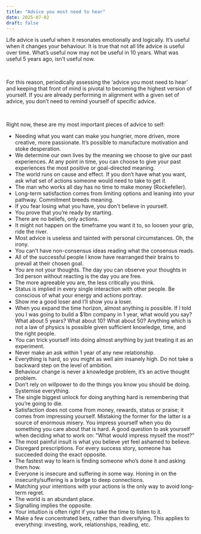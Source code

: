 ```yaml
---
title: "Advice you most need to hear"
date: 2025-07-02
draft: false
---
```


<p id="">Life advice is useful when it resonates emotionally and logically. It’s useful when it changes your behaviour. It is true that not all life advice is useful over time. What’s useful now may not be useful in 10 years. What was useful 5 years ago, isn’t useful now.</p><p id="">‍<br></p><p id="">For this reason, periodically assessing the ‘advice you most need to hear’ and keeping that front of mind is pivotal to becoming the highest version of yourself. If you are already performing in alignment with a given set of advice, you don’t need to remind yourself of specific advice. </p><p>‍</p><p id="">Right now, these are my most important pieces of advice to self:</p><ul id=""><li id="">Needing what you want can make you hungrier, more driven, more creative, more passionate. It’s possible to manufacture motivation and stoke desperation.</li><li id="">We determine our own lives by the meaning we choose to give our past experiences. At any point in time, you can choose to give your past experiences the most positive or goal-directed meaning.</li><li id="">The world runs on cause and effect. If you don’t have what you want, ask what set of actions someone would need to take to get it.</li><li id="">The man who works all day has no time to make money (Rockefeller). </li><li id="">Long-term satisfaction comes from limiting options and leaning into your pathway. Commitment breeds meaning.</li><li id="">If you fear losing what you have, you don't believe in yourself.</li><li id="">You prove that you’re ready by starting.</li><li id="">There are no beliefs, only actions.</li><li id="">It might not happen on the timeframe you want it to, so loosen your grip, ride the river. </li><li id="">Most advice is useless and tainted with personal circumstances. Oh, the irony.</li><li id="">You can’t have non-consensus ideas reading what the consensus reads.</li><li id="">All of the successful people I know have rearranged their brains to prevail at their chosen goal.</li><li id="">You are not your thoughts. The day you can observe your thoughts in 3rd person without reacting is the day you are free.</li><li id="">The more agreeable you are, the less critically you think.</li><li id="">Status is implied in every single interaction with other people. Be conscious of what your energy and actions portray.</li><li id="">Show me a good loser and I’ll show you a loser.</li><li id="">When you expand the time horizon, almost anything is possible. If I told you I was going to build a $1bn company in 1 year, what would you say? What about 5 years? What about 10? What about 50? Anything which is not a law of physics is possible given sufficient knowledge, time, and the right people.</li><li id="">You can trick yourself into doing almost anything by just treating it as an experiment.</li><li id="">Never make an ask within 1 year of any new relationship.</li><li id="">Everything is hard, so you might as well aim insanely high. Do not take a backward step on the level of ambition.</li><li id="">Behaviour change is never a knowledge problem, it’s an active thought problem.</li><li id="">Don’t rely on willpower to do the things you know you should be doing. Systemise everything.</li><li id="">The single biggest unlock for doing anything hard is remembering that you’re going to die.</li><li id="">Satisfaction does not come from money, rewards, status or praise; it comes from impressing yourself. Mistaking the former for the latter is a source of enormous misery. You impress yourself when you do something you care about that is hard. A good question to ask yourself when deciding what to work on: "What would impress myself the most?"</li><li id="">The most painful insult is what you believe yet feel ashamed to believe.</li><li id="">Disregard prescriptions. For every success story, someone has succeeded doing the exact opposite.</li><li id="">The fastest way to learn is finding someone who’s done it and asking them how.</li><li id="">Everyone is insecure and suffering in some way. Honing in on the insecurity/suffering is a bridge to deep connections. </li><li id="">Matching your intentions with your actions is the only way to avoid long-term regret.</li><li id="">The world is an abundant place.</li><li id="">Signalling implies the opposite.</li><li id="">Your intuition is often right if you take the time to listen to it. </li><li id="">Make a few concentrated bets, rather than diversifying. This applies to everything: investing, work, relationships, reading, etc.</li></ul>
 
 
